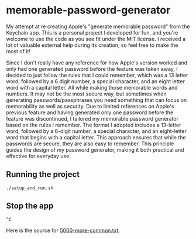 # memorable-password-generator
My attempt at re creating Apple's "generate memorable password" from the Keychain app.
This is a personal project I developed for fun, and you're welcome to use the code as you see fit under the MIT license. I received a lot of valuable external help during its creation, so feel free to make the most of it!

Since I don't really have any reference for how Apple's version worked and only had one generated password before the feature was taken away, I decided to just follow the rules that I could remember, which was a 13 letter word, followed by a 6 digit number, a special character, and an eight letter word with a capital letter. All while making those memorable words and numbers. It may not be the most secure way, but sometimes when generating passwords/passphrases you need something that can focus on memorability as well as security.
Due to limited references on Apple's previous feature and having generated only one password before the feature was discontinued, I tailored my memorable password generator based on the rules I remember. The format I adopted includes a 13-letter word, followed by a 6-digit number, a special character, and an eight-letter word that begins with a capital letter. This approach ensures that while the passwords are secure, they are also easy to remember. This principle guides the design of my password generator, making it both practical and effective for everyday use.

## Running the project
```./setup_and_run.sh```

## Stop the app
```^C```

Here is the source for [5000-more-common.txt](https://github.com/MichaelWehar/Public-Domain-Word-Lists/tree/master).